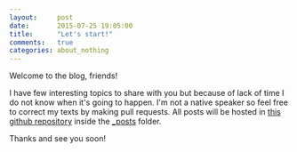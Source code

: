 ```yaml
---
layout:     post
date:       2015-07-25 19:05:00
title:      "Let's start!"
comments:   true
categories: about_nothing
---
```


Welcome to the blog, friends!  

I have few interesting topics to share with you but because of lack of time I do not know when it's going to happen. 
I'm not a native speaker so feel free to correct my texts by making pull requests.
All posts will be hosted in [this github repository](https://github.com/vermilion1/vermilion1.github.io)
inside the [_posts](https://github.com/vermilion1/vermilion1.github.io/tree/master/_posts) folder.

Thanks and see you soon!
